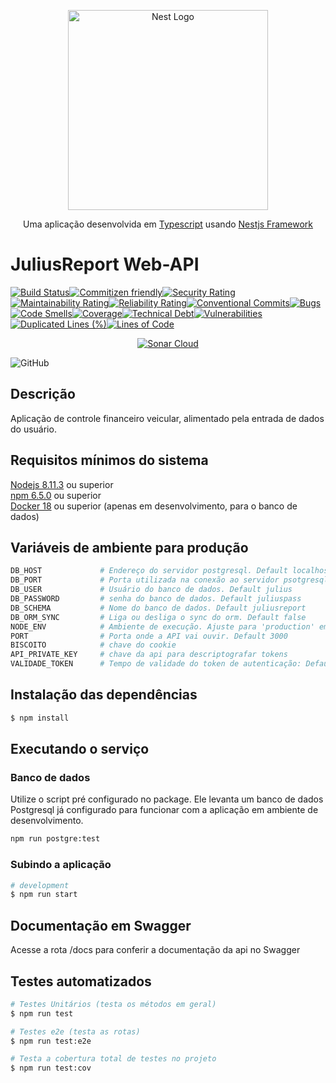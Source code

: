 <p align="center">
  <a href="http://nestjs.com/" target="blank"><img src="https://nestjs.com/img/logo_text.svg" width="320" alt="Nest Logo" /></a>
</p>
<p align="center">
   Uma aplicação desenvolvida em <a href="https://github.com/Microsoft/TypeScript">Typescript</a> usando <a href="http://nestjs.com/">Nestjs Framework</a>
</p>

# JuliusReport Web-API
[![Build Status](https://travis-ci.org/NaturesProphet/BackendJR.svg?branch=DEV)](https://travis-ci.org/NaturesProphet/BackendJR)[![Commitizen friendly](https://img.shields.io/badge/commitizen-friendly-brightgreen.svg)](http://commitizen.github.io/cz-cli/)[![Security Rating](https://sonarcloud.io/api/project_badges/measure?project=backend-jr&metric=security_rating)](https://sonarcloud.io/dashboard?id=backend-jr)[![Maintainability Rating](https://sonarcloud.io/api/project_badges/measure?project=backend-jr&metric=sqale_rating)](https://sonarcloud.io/dashboard?id=backend-jr)[![Reliability Rating](https://sonarcloud.io/api/project_badges/measure?project=backend-jr&metric=reliability_rating)](https://sonarcloud.io/dashboard?id=backend-jr)[![Conventional Commits](https://img.shields.io/badge/Conventional%20Commits-1.0.0-yellow.svg)](https://conventionalcommits.org)[![Bugs](https://sonarcloud.io/api/project_badges/measure?project=backend-jr&metric=bugs)](https://sonarcloud.io/dashboard?id=backend-jr)[![Code Smells](https://sonarcloud.io/api/project_badges/measure?project=backend-jr&metric=code_smells)](https://sonarcloud.io/dashboard?id=backend-jr)[![Coverage](https://sonarcloud.io/api/project_badges/measure?project=backend-jr&metric=coverage)](https://sonarcloud.io/dashboard?id=backend-jr)[![Technical Debt](https://sonarcloud.io/api/project_badges/measure?project=backend-jr&metric=sqale_index)](https://sonarcloud.io/dashboard?id=backend-jr)[![Vulnerabilities](https://sonarcloud.io/api/project_badges/measure?project=backend-jr&metric=vulnerabilities)](https://sonarcloud.io/dashboard?id=backend-jr)[![Duplicated Lines (%)](https://sonarcloud.io/api/project_badges/measure?project=backend-jr&metric=duplicated_lines_density)](https://sonarcloud.io/dashboard?id=backend-jr)[![Lines of Code](https://sonarcloud.io/api/project_badges/measure?project=backend-jr&metric=ncloc)](https://sonarcloud.io/dashboard?id=backend-jr)
<p align="center">
<a href="https://sonarcloud.io/dashboard?id=backend-jr" target="blank"><img src="https://sonarcloud.io/images/project_badges/sonarcloud-orange.svg" alt="Sonar Cloud" /></a>
</p>

![GitHub](https://img.shields.io/github/license/naturesprophet/backendjr.svg)

## Descrição

Aplicação de controle financeiro veicular, alimentado pela entrada de dados do usuário.

## Requisitos mínimos do sistema

<a href="https://nodejs.org/en/">Nodejs 8.11.3</a> ou superior  
<a href="https://nodejs.org/en/">npm 6.5.0</a> ou superior  
 <a href="https://www.docker.com/get-started">Docker 18</a> ou superior (apenas em desenvolvimento, para o banco de dados)

## Variáveis de ambiente para produção

```bash
DB_HOST             # Endereço do servidor postgresql. Default localhost
DB_PORT             # Porta utilizada na conexão ao servidor psotgresql. Default 5432
DB_USER             # Usuário do banco de dados. Default julius
DB_PASSWORD         # senha do banco de dados. Default juliuspass
DB_SCHEMA           # Nome do banco de dados. Default juliusreport
DB_ORM_SYNC         # Liga ou desliga o sync do orm. Default false
NODE_ENV            # Ambiente de execução. Ajuste para 'production' em produção
PORT                # Porta onde a API vai ouvir. Default 3000
BISCOITO            # chave do cookie
API_PRIVATE_KEY     # chave da api para descriptografar tokens
VALIDADE_TOKEN      # Tempo de validade do token de autenticação: Default 1h
```

## Instalação das dependências

```bash
$ npm install
```

## Executando o serviço
### Banco de dados
Utilize o script pré configurado no package. Ele levanta um banco de dados Postgresql já configurado para funcionar com a aplicação em ambiente de desenvolvimento.  

```bash
npm run postgre:test
```
### Subindo a aplicação
```bash
# development
$ npm run start
```

## Documentação em Swagger
Acesse a rota /docs para conferir a documentação da api no Swagger


## Testes automatizados

```bash
# Testes Unitários (testa os métodos em geral)
$ npm run test

# Testes e2e (testa as rotas)
$ npm run test:e2e

# Testa a cobertura total de testes no projeto
$ npm run test:cov
```
